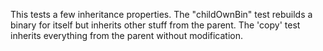 This tests a few inheritance properties. The "childOwnBin" test rebuilds a binary for itself but inherits other stuff from the parent. The 'copy' test inherits everything from the parent without modification.
